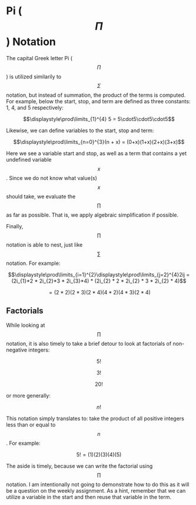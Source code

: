 # Pi ($$\Pi$$) Notation

The capital Greek letter Pi ($$\Pi$$) is utilized similarily to $$\Sigma$$ notation, but instead of summation, the product of the terms is computed.  For example, below the start, stop, and term are defined as three constants: 1, 4, and 5 respectively:

$$\displaystyle\prod\limits_{1}^{4} 5 = 5\cdot5\cdot5\cdot5$$

Likewise, we can define variables to the start, stop and term:

$$\displaystyle\prod\limits_{n=0}^{3}(n + x) = (0+x)(1+x)(2+x)(3+x)$$

Here we see a variable start and stop, as well as a term that contains a yet undefined variable $$x$$.  Since we do not know what value(s) $$x$$ should take, we evaluate the $$\prod$$ as far as possible.  That is, we apply algebraic simplification if possible.

Finally, $$\prod$$ notation is able to nest, just like $$\sum$$ notation.  For example:

$$\displaystyle\prod\limits_{i=1}^{2}\displaystyle\prod\limits_{j=2}^{4}2ij = (2i_{1}*2 * 2i_{2}*3 * 2i_{3}*4) * (2i_{2} * 2 * 2i_{2} * 3 * 2i_{2} * 4)$$

$$ = (2*2)(2*3)(2*4)(4*2)(4*3)(2*4)$$

## Factorials
While looking at $$\prod$$ notation, it is also timely to take a brief detour to look at factorials of non-negative integers:

$$5!$$

$$3!$$

$$20!$$

or more generally:

$$n!$$

This notation simply translates to: take the product of all positive integers less than or equal to $$n$$. For example:

$$5! = (1)(2)(3)(4)(5)$$

The aside is timely, because we can write the factorial using $$\prod$$ notation.  I am intentionally not going to demonstrate how to do this as it will be a question on the weekly assignment.  As a hint, remember that we can utilize a variable in the start and then reuse that variable in the term.
